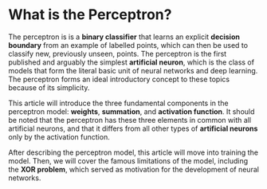 # What is the Perceptron?

The perceptron is is a **binary classifier** that learns an explicit **decision boundary** from an example of labelled points, which can then be used to classify new, previously unseen, points. The perceptron is the first published and arguably the simplest **artificial neuron**, which is the class of models that form the literal basic unit of neural networks and deep learning. The perceptron forms an ideal introductory concept to these topics because of its simplicity. 


This article will introduce the three fundamental components in the perceptron model: **weights**, **summation**, and **activation function**. It should be noted that the perceptron has these three elements in common with all artificial neurons, and that it differs from all other types of **artificial neurons** only by the activation function. 


After describing the perceptron model, this article will move into training the model. Then, we will cover the famous limitations of the model, including the **XOR problem**, which served as motivation for the development of neural networks.  
